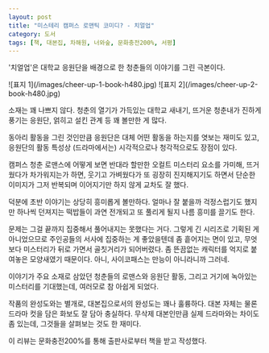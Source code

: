 ```yaml
---
layout: post
title: "미스테리 캠퍼스 로맨틱 코미디? - 치얼업"
category: 도서
tags: [책, 대본집, 차해원, 너와숲, 문화충전200%, 서평]
---
```


'치얼업'은
대학교 응원단을 배경으로 한 청춘들의 이야기를 그린 극본이다.

<p class="center" markdown="1">
![표지 1](/images/cheer-up-1-book-h480.jpg)
![표지 2](/images/cheer-up-2-book-h480.jpg)
</p>

소재는 꽤 나쁘지 않다.
청춘의 열기가 가득있는 대학교 새내기,
뜨거운 청춘내가 진하게 풍기는 응원단,
얽히고 설킨 관계 등 꽤 볼만한 게 많다.

동아리 활동을 그린 것인만큼
응원단은 대체 어떤 활동을 하는지를 엿보는 재미도 있고,
응원단의 활동 특성상 (드라마에서는) 시각적으로나 청각적으로도 장점이 있다.

캠퍼스 청춘 로맨스에
어떻게 보면 반대라 할만한 오컬트 미스터리 요소를 가미해,
뜨거웠다가 차가워지는가 하면,
웃기고 가벼웠다가 또 굉장히 진지해지기도 하면서
단순한 이미지가 그저 반복되며 이어지기만 하지 않게 교차도 잘 했다.

덕분에 초반 이야기는 상당히 흥미롭게 볼만하다.
얼마나 잘 붙을까 걱정스럽기도 했지만
하나씩 던져지는 떡밥들이 과연 전개되고 또 풀리게 될지 나름 흥미를 끌기도 한다.

문제는 그걸 끝까지 집중해서 풀어내지는 못했다는 거다.
그렇게 긴 시리즈로 기획된 게 아니었으므로
주인공들의 서사에 집중하는 게 좋았을텐데 좀 흩어지는 면이 있고,
무엇보다 미스터리가 뒤로 가면서 골칫거리가 되어버렸다.
좀 뜬끔없는 캐릭터를 억지로 붙여놓은 모양새였기 때문이다.
아니, 사이코패스는 만능이 아니라니까 그러네.

이야기가 주요 소재로 삼았던 청춘들의 로맨스와 응원단 활동,
그리고 거기에 녹아있는 미스터리를 기대했는데,
여러모로 참 아쉽게 되었다.

작품의 완성도와는 별개로,
대본집으로서의 완성도는 꽤나 훌륭하다.
대본 자체는 물론 드라마 컷을 담은 화보도 잘 담아 충실하다.
무삭제 대본인만큼 실제 드라마와는 차이도 좀 있는데,
그것들을 살펴보는 것도 한 재미다.



<div class="im im-info">
이 리뷰는 문화충전200%를 통해 출판사로부터 책을 받고 작성했다.
</div>

